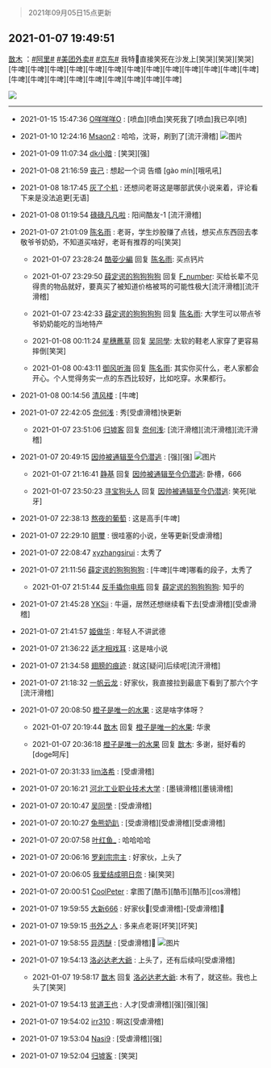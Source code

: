 > 2021年09月05日15点更新
<link rel="stylesheet" href="https://cdn.jsdelivr.net/gh/taotie6/sampleJSON@main/css/photo_show.css">


 ## 2021-01-07 19:49:51 

 [㪚木](https://www.coolapk.com/feed/24064612?shareKey=ZjIzMDVhZTNjNWU4NjEzMTc3YTA~) ：<a class="feed-link-tag" href="/t/阿里?type=0">#阿里#</a>  <a class="feed-link-tag" href="/t/美团外卖?type=0">#美团外卖#</a>  <a class="feed-link-tag" href="/t/京东?type=0">#京东#</a>
我特🐴直接笑死在沙发上[笑哭][笑哭][笑哭]
[牛啤][牛啤][牛啤][牛啤][牛啤][牛啤][牛啤][牛啤][牛啤][牛啤][牛啤][牛啤][牛啤][牛啤][牛啤][牛啤][牛啤][牛啤][牛啤][牛啤][牛啤][牛啤] 

<div class="album">
<img class="img-item" src="https://image.coolapk.com/feed/2021/0107/19/1081091_5e6e8bee_0147_9527@1080x4320.jpeg" />
</div>

 ------- 

- 2021-01-15 15:47:36 [O咩咩咩O](uid=3411212) : [喷血][喷血]笑死我了[喷血]我已卒[喷] 

- 2021-01-10 12:24:16 [Msaon2](uid=3407679) : 哈哈，沈哥，刷到了[流汗滑稽] ![图片](https://image.coolapk.com/feed/2021/0110/12/3407679_2655_5927@828x1793.jpg)

- 2021-01-09 11:07:34 [dk小暗](uid=1335269) : [笑哭][强] 

- 2021-01-08 21:16:59 [丧己](uid=2217573) : 想起一个词
告缗 [gào mín][哦吼吼] 

- 2021-01-08 18:17:45 [灰了个机](uid=912258) : 还想问老哥这是哪部武侠小说来着，评论看下来是没法追更[无语] 

- 2021-01-08 01:19:54 [碌碌凡凡啦](uid=3831183) : 阳间酷友-1   [流汗滑稽] 

- 2021-01-07 21:01:09 [陈名雨](uid=940131) : 老哥，学生炒股赚了点钱，想买点东西回去孝敬爷爷奶奶，不知道买啥好，老哥有推荐的吗[笑哭] 

    - 2021-01-07 23:28:24 [酷荌少編](uid=2564936) 回复 [陈名雨](uid=940131): 买点钙片 

    - 2021-01-07 23:29:50 [薛定谔的狗狗狗狗](uid=2327954) 回复 [F_number](uid=3294719): 买给长辈不见得贵的物品就好，要真买了被知道价格被骂的可能性极大[流汗滑稽][流汗滑稽] 

    - 2021-01-07 23:42:33 [薛定谔的狗狗狗狗](uid=2327954) 回复 [陈名雨](uid=940131): 大学生可以带点爷爷奶奶能吃的当地特产 

    - 2021-01-08 00:11:24 [星穗藨草](uid=606031) 回复 [吴同學](uid=1320218): 太软的鞋老人家穿了更容易摔倒[笑哭] 

    - 2021-01-08 00:43:11 [御风听海](uid=1685198) 回复 [陈名雨](uid=940131): 其实你买什么，老人家都会开心。个人觉得务实一点的东西比较好，比如吃穿。水果都行。 

- 2021-01-08 00:14:56 [清风楼](uid=865339) : [牛啤] 

- 2021-01-07 22:42:05 [奈何浅](uid=1884562) : 秀[受虐滑稽]快更新 

    - 2021-01-07 23:51:06 [归墟客](uid=3287587) 回复 [奈何浅](uid=1884562): [流汗滑稽][流汗滑稽][流汗滑稽] 

- 2021-01-07 20:49:15 [因帅被通辑至今仍潜逃](uid=832365) : [强][强] ![图片](https://image.coolapk.com/feed/2021/0107/20/832365_ee9f4e5f_3754_5166@1076x860.jpeg)

    - 2021-01-07 21:16:41 [静基](uid=1353091) 回复 [因帅被通辑至今仍潜逃](uid=832365): 卧槽，666 

    - 2021-01-07 23:50:23 [寻宝狗头人](uid=2625665) 回复 [因帅被通辑至今仍潜逃](uid=832365): 笑死[呲牙] 

- 2021-01-07 22:38:13 [熬夜的葡萄](uid=693158) : 这是高手[牛啤] 

- 2021-01-07 22:29:10 [眀璽](uid=1626200) : 很哇塞的小说，坐等更新[受虐滑稽] 

- 2021-01-07 22:08:47 [xyzhangsirui](uid=749563) : 太秀了 

- 2021-01-07 21:11:56 [薛定谔的狗狗狗狗](uid=2327954) : [牛啤][牛啤]哪看的段子，太秀了 

    - 2021-01-07 21:51:44 [反手撬你电瓶](uid=2732675) 回复 [薛定谔的狗狗狗狗](uid=2327954): 知乎的 

- 2021-01-07 21:45:28 [YKSii](uid=2291498) : 牛逼，居然还想继续看下去[受虐滑稽][受虐滑稽] 

- 2021-01-07 21:41:57 [姬做华](uid=662134) : 年轻人不讲武德 

- 2021-01-07 21:36:22 [适才相戏耳](uid=2363272) : 这是啥小说 

- 2021-01-07 21:34:58 [翅膀的痕迹](uid=1510977) : 就这[疑问]后续呢[流汗滑稽] 

- 2021-01-07 21:18:32 [一帆云龙](uid=659185) : 好家伙，我直接拉到最底下看到了那六个字[流汗滑稽] 

- 2021-01-07 20:08:50 [橙子是唯一的水果](uid=3157535) : 这是啥字体呀？ 

    - 2021-01-07 20:19:44 [㪚木](uid=1081091) 回复 [橙子是唯一的水果](uid=3157535): 华隶 

    - 2021-01-07 20:36:18 [橙子是唯一的水果](uid=3157535) 回复 [㪚木](uid=1081091): 多谢，挺好看的[doge呵斥] 

- 2021-01-07 20:31:33 [lim洛希](uid=816320) : [受虐滑稽] 

- 2021-01-07 20:16:21 [河北工业职业技术大学](uid=3415552) : [墨镜滑稽][墨镜滑稽] 

- 2021-01-07 20:10:47 [吴同學](uid=1320218) : [受虐滑稽] 

- 2021-01-07 20:10:27 [兔熊奶趴](uid=500948) : [受虐滑稽][受虐滑稽][受虐滑稽] 

- 2021-01-07 20:07:58 [叶红鱼_](uid=728808) : 哈哈哈哈 

- 2021-01-07 20:06:16 [罗刹宗宗主](uid=1080167) : 好家伙，上头了 

- 2021-01-07 20:06:05 [我爱结成明日奈](uid=1772977) : 操[笑哭] 

- 2021-01-07 20:00:51 [CoolPeter](uid=1437066) : 拿图了[酷币][酷币][酷币][cos滑稽] 

- 2021-01-07 19:59:55 [大新666](uid=2509415) : 好家伙🙏[受虐滑稽]-[受虐滑稽]🙏 

- 2021-01-07 19:59:15 [书外之人](uid=2547981) : 多来点老哥[坏笑][坏笑] 

- 2021-01-07 19:58:55 [异丙醚](uid=770992) : [受虐滑稽]🙏 ![图片](https://image.coolapk.com/feed/2020/1229/01/770992_1673147f_5409_1739@1020x1020.jpeg)

- 2021-01-07 19:54:13 [洛必达老大爺](uid=1687620) : 上头了，还有后续吗[受虐滑稽] 

    - 2021-01-07 19:58:17 [㪚木](uid=1081091) 回复 [洛必达老大爺](uid=1687620): 木有了，就这些。我也上头了[笑哭] 

- 2021-01-07 19:54:13 [贫道王也](uid=1410999) : 人才[受虐滑稽][强][强][强] 

- 2021-01-07 19:54:02 [irr310](uid=636373) : 啊这[受虐滑稽] 

- 2021-01-07 19:53:04 [Nasi9](uid=2003986) : [受虐滑稽][强] 

- 2021-01-07 19:52:04 [归墟客](uid=3287587) : [笑哭] 

